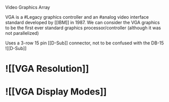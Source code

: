 Video Graphics Array

VGA is a #Legacy graphics controller and an #analog video interface standard developed by [[IBM]] in 1987. We can consider the VGA graphics to be the first ever standard graphics processor/controller (although it was not parallelized)

Uses a 3-row 15 pin [[D-Sub]] connector, not to be confused with the DB-15 ![[D-Sub]]
# ![[VGA Resolution]]
# ![[VGA Display Modes]]
